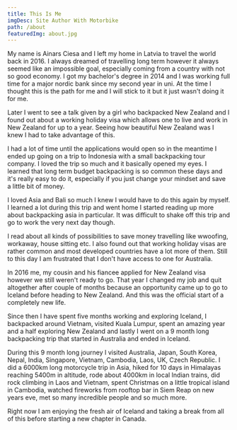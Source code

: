 ```yaml
---
title: This Is Me
imgDesc: Site Author With Motorbike
path: /about
featuredImg: about.jpg
---
```


My name is Ainars Ciesa and I left my home in Latvia to travel the world back in 2016. I always dreamed of travelling long term however it always seemed like an impossible goal, especially coming from a country with not so good economy. I got my bachelor's degree in 2014 and I was working full time for a major nordic bank since my second year in uni. At the time I thought this is the path for me and I will stick to it but it just wasn't doing it for me.

Later I went to see a talk given by a girl who backpacked New Zealand and I found out about a working holiday visa which allows one to live and work in New Zealand for up to a year. Seeing how beautiful New Zealand was I knew I had to take advantage of this.

I had a lot of time until the applications would open so in the meantime I ended up going on a trip to Indonesia with a small backpacking tour company. I loved the trip so much and it basically opened my eyes. I learned that long term budget backpacking is so common these days and it's really easy to do it, especially if you just change your mindset and save a little bit of money.

I loved Asia and Bali so much I knew I would have to do this again by myself. I learned a lot during this trip and went home I started reading up more about backpacking asia in particular. It was difficult to shake off this trip and go to work the very next day though.

I read about all kinds of possibilities to save money travelling like wwoofing, workaway, house sitting etc. I also found out that working holiday visas are rather common and most developed countries have a lot more of them. Still to this day I am frustrated that I don't have access to one for Australia.

In 2016 me, my cousin and his fiancee applied for New Zealand visa however we still weren't ready to go. That year I changed my job and quit altogether after couple of months because an opportunity came up to go to Iceland before heading to New Zealand. And this was the official start of a completely new life.

Since then I have spent five months working and exploring Iceland, I backpacked around Vietnam, visited Kuala Lumpur, spent an amazing year and a half exploring New Zealand and lastly I went on a 9 month long backpacking trip that started in Australia and ended in Iceland.

During this 9 month long journey I visited Australia, Japan, South Korea, Nepal, India, Singapore, Vietnam, Cambodia, Laos, UK, Czech Republic. I did a 6000km long motorcycle trip in Asia, hiked for 10 days in Himalayas reaching 5400m in altitude, rode about 4000km in local Indian trains, did rock climbing in Laos and Vietnam, spent Christmas on a little tropical island in Cambodia, watched fireworks from rooftop bar in Siem Reap on new years eve, met so many incredible people and so much more.

Right now I am enjoying the fresh air of Iceland and taking a break from all of this before starting a new chapter in Canada.
